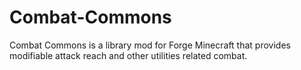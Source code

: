# Combat-Commons
Combat Commons is a library mod for Forge Minecraft that provides modifiable attack reach and other utilities related combat. 
